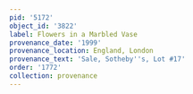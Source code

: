 ```yaml
---
pid: '5172'
object_id: '3822'
label: Flowers in a Marbled Vase
provenance_date: '1999'
provenance_location: England, London
provenance_text: 'Sale, Sotheby''s, Lot #17'
order: '1772'
collection: provenance
---
```

